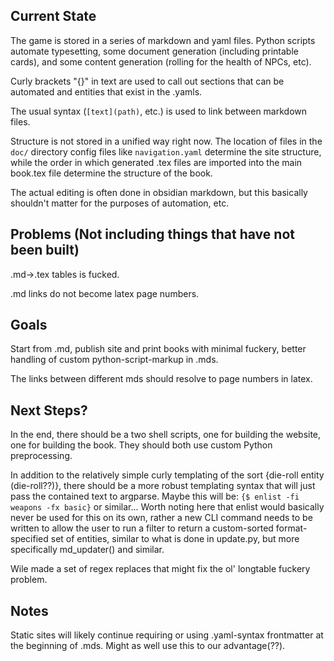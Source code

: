 ## Current State

The game is stored in a series of markdown and yaml files. Python scripts automate typesetting, some document generation (including printable cards), and some content generation (rolling for the health of NPCs,  etc).

Curly brackets "{}" in text are used to call out sections that can be automated and entities that exist in the .yamls.

The usual syntax (```[text](path)```, etc.) is used to link between markdown files.

Structure is not stored in a unified way right now. The location of files in the ```doc/``` directory config files like ```navigation.yaml``` determine the site structure, while the order in which generated .tex files are imported into the main book.tex file determine the structure of the book. 

The actual editing is often done in obsidian markdown, but this basically shouldn't matter for the purposes of automation, etc.

## Problems (Not including things that have not been built)

.md->.tex tables is fucked. 

.md links do not become latex page numbers.

## Goals

Start from .md, publish site and print books with minimal fuckery, better handling of custom python-script-markup in .mds.

The links between different mds should resolve to page numbers in latex.

## Next Steps?

In the end, there should be a two shell scripts, one for building the website, one for building the book. They should both use custom Python preprocessing.

In addition to the relatively simple curly templating of the sort {die-roll entity (die-roll??)}, there should be a more robust templating syntax that will just pass the contained text to argparse. Maybe this will be: 
`{$ enlist -fi weapons -fx basic}` or similar...
Worth noting here that enlist would basically never be used for this on its own, rather a new CLI command needs to be written to allow the user to run a filter to return a custom-sorted format-specified set of entities, similar to what is done in update.py, but more specifically md_updater() and similar.

Wile made a set of regex replaces that might fix the ol' longtable fuckery problem.

## Notes

Static sites will likely continue requiring or using .yaml-syntax frontmatter at the beginning of .mds. Might as well use this to our advantage(??).